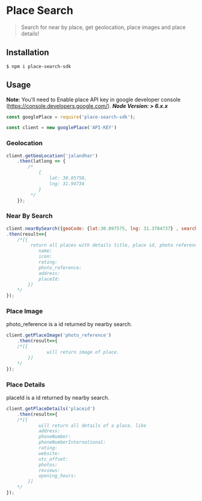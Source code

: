 # Place Search
> Search for near by place, get geolocation, place images and place details!


## Installation

```
$ npm i place-search-sdk

```


## Usage

**Note**: You'll need to Enable place API key in google developer console (https://console.developers.google.com/).
***Node Version: > 6.x.x***

```js
const googlePlace = require('place-search-sdk');

const client = new googlePlace('API-KEY')
```
### Geolocation 
```js
client.getGeoLocation('jalandhar')
	.then(latlong => {
		/*
        	{
        	    lat: 30.05758,
        	    lng: 31.94734
        	}
		 */
	});
  ```
### Near By Search
```js
client.nearBySearch({geoCode: {lat:30.097575, lng: 31.3784737} , searchType: 'restaurant'})
.then(result=>{
    /*[{
         return all places with details title, place id, photo reference, geomatric location, rating etc etc.
        	name:
            icon:
            rating:
            photo_reference: 
            address: 
            placeId: 
        }]
	*/
});
```
### Place Image
photo_reference is a id returned by nearby search.
```js
client.getPlaceImage('photo_reference')
	.then(result=>{
    /*[{
        	   will return image of place.
        }]
	*/
});
```
### Place Details
placeId is a id returned by nearby search.
```js
client.getPlaceDetails('placeid')
	.then(result=>{
    /*[{
        	will return all details of a place. like
        	address: 
            phoneNumber: 
            phoneNumberInternational: 
            rating: 
            website: 
            utc_offset:
            photos: 
            reviews: 
            opening_hours:
        }]
	*/
});

```